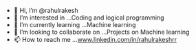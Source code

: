 - 👋 Hi, I’m @rahulrakesh
- 👀 I’m interested in ...Coding and logical programming
- 🌱 I’m currently learning ...Machine learning 
- 💞️ I’m looking to collaborate on ...Projects on Machine learning
- 📫 How to reach me ...www.linkedin.com/in/rahulrakeshrr

<!---
rahulrakeshrr/rahulrakeshrr is a ✨ special ✨ repository because its `README.md` (this file) appears on your GitHub profile.
You can click the Preview link to take a look at your changes.
--->
